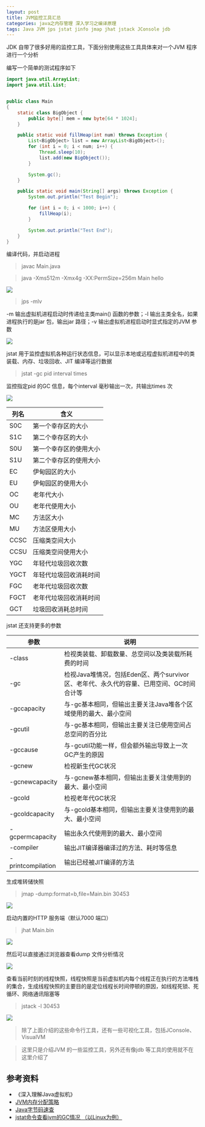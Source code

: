 ```yaml
---
layout: post
title: JVM监控工具汇总
categories: java之内存管理 深入学习之编译原理
tags: Java JVM jps jstat jinfo jmap jhat jstack JConsole jdb 
---
```


JDK 自带了很多好用的监控工具，下面分别使用这些工具具体来对一个JVM 程序进行一个分析

编写一个简单的测试程序如下

```java
import java.util.ArrayList;
import java.util.List;


public class Main 
{
    static class BigObject {
        public byte[] mem = new byte[64 * 1024];
    }

    public static void fillHeap(int num) throws Exception {
        List<BigObject> list = new ArrayList<BigObject>();
        for (int i = 0; i < num; i++) {
            Thread.sleep(10);
            list.add(new BigObject());
        }

        System.gc();
    }

    public static void main(String[] args) throws Exception {
        System.out.println("Test Begin");

        for (int i = 0; i < 1000; i++) {
            fillHeap(i);
        }

        System.out.println("Test End");
    }
}
```

编译代码，并启动进程

>javac Main.java

>java -Xms512m -Xmx4g -XX:PermSize=256m Main hello

![](../media/image/2019-08-14/01.png)

>jps -mlv

-m 输出虚拟机进程启动时传递给主类main() 函数的参数；-l 输出主类全名，如果进程执行的是jar 包，输出jar 路径；-v 输出虚拟机进程启动时显式指定的JVM 参数

![](../media/image/2019-08-14/02.png)

jstat 用于监控虚拟机各种运行状态信息，可以显示本地或远程虚拟机进程中的类装载、内存、垃圾回收、JIT 编译等运行数据

>jstat -gc pid interval times

监控指定pid 的GC 信息，每个interval 毫秒输出一次，共输出times 次

![](../media/image/2019-08-14/03.png)

列名  | 含义
------|-------------------------
S0C   | 第一个幸存区的大小
S1C   | 第二个幸存区的大小
S0U   | 第一个幸存区的使用大小
S1U   | 第二个幸存区的使用大小
EC    | 伊甸园区的大小
EU    | 伊甸园区的使用大小
OC    | 老年代大小
OU    | 老年代使用大小
MC    | 方法区大小
MU    | 方法区使用大小
CCSC  | 压缩类空间大小
CCSU  | 压缩类空间使用大小
YGC   | 年轻代垃圾回收次数
YGCT  | 年轻代垃圾回收消耗时间
FGC   | 老年代垃圾回收次数
FGCT  | 老年代垃圾回收消耗时间
GCT   | 垃圾回收消耗总时间

jstat 还支持更多的参数

参数              | 说明 
------------------|--------------------------------------------------------------------------------
-class            | 检视类装载、卸载数量、总空间以及类装载所耗费的时间
-gc               | 检视Java堆情况，包括Eden区、两个survivor区、老年代、永久代的容量、已用空间、GC时间合计等
-gccapacity       | 与-gc基本相同，但输出主要关注Java堆各个区域使用的最大、最小空间
-gcutil           | 与-gc基本相同，但输出主要关注已使用空间占总空间的百分比
-gccause          | 与-gcutil功能一样，但会额外输出导致上一次GC产生的原因
-gcnew            | 检视新生代GC状况
-gcnewcapacity    | 与-gcnew基本相同，但输出主要关注使用到的最大、最小空间
-gcold            | 检视老年代GC状况
-gcoldcapacity    | 与-gcold基本相同，但输出主要关注使用到的最大、最小空间
-gcpermcapacity   | 输出永久代使用到的最大、最小空间
-compiler         | 输出JIT编译器编译过的方法、耗时等信息
-printcompilation | 输出已经被JIT编译的方法

生成堆转储快照

>jmap -dump:format=b,file=Main.bin 30453

![](../media/image/2019-08-14/04.png)

启动内置的HTTP 服务端（默认7000 端口）

>jhat Main.bin

![](../media/image/2019-08-14/05.png)

然后可以直接通过浏览器查看dump 文件分析情况

![](../media/image/2019-08-14/06.png)

查看当前时刻的线程快照，线程快照是当前虚拟机内每个线程正在执行的方法堆栈的集合，生成线程快照的主要目的是定位线程长时间停顿的原因，如线程死锁、死循环、网络通讯阻塞等

>jstack -l 30453

![](../media/image/2019-08-14/07.png)

>除了上面介绍的这些命令行工具，还有一些可视化工具，包括JConsole、VisualVM

>这里只是介绍JVM 的一些监控工具，另外还有像jdb 等工具的使用就不在这里介绍了

## 参考资料

* 《深入理解Java虚拟机》
* [JVM内存分配策略](http://www.xumenger.com/java-gc-memory-201903115/)
* [Java字节码速查](http://www.xumenger.com/java-jvm-opcode-20190706/)
* [jstat命令查看jvm的GC情况 （以Linux为例）](https://www.cnblogs.com/yjd_hycf_space/p/7755633.html)
